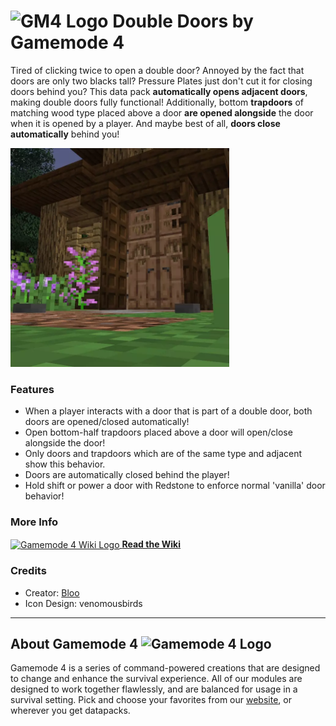 # <img src="https://raw.githubusercontent.com/Gamemode4Dev/GM4_Datapacks/master/base/images/gm4_logo.png" alt="GM4 Logo" width="32" /> Double Doors by Gamemode 4<!--$pmc:delete-->

Tired of clicking twice to open a double door?
Annoyed by the fact that doors are only two blacks tall?
Pressure Plates just don't cut it for closing doors behind you?
This data pack **automatically opens adjacent doors**, making double doors fully functional! Additionally, bottom **trapdoors** of matching wood type placed above a door **are opened alongside** the door when it is opened by a player. And maybe best of all, **doors close automatically** behind you! <!--$pmc:headerSize-->

<img src="https://raw.githubusercontent.com/Gamemode4Dev/GM4_Datapacks/master/gm4_double_doors/images/double_doors.webp" alt="Double Doors Example" width="350"/>  <!--$modrinth:replaceWithVideo--> <!--$pmc:delete-->


### Features
- When a player interacts with a door that is part of a double door, both doors are opened/closed automatically!
- Open bottom-half trapdoors placed above a door will open/close alongside the door!
- Only doors and trapdoors which are of the same type and adjacent show this behavior.
- Doors are automatically closed behind the player!
- Hold shift or power a door with Redstone to enforce normal 'vanilla' door behavior!

### More Info
[<img src="https://raw.githubusercontent.com/Gamemode4Dev/GM4_Datapacks/master/base/images/gm4_wiki_logo.png" alt="Gamemode 4 Wiki Logo" width="40" align="center"/> **Read the Wiki**](https://wiki.gm4.co/wiki/Double_Doors)

### Credits
- Creator: [Bloo](https://twitter.com/Bloo_dev)
- Icon Design: venomousbirds

---
## About Gamemode 4 <img src="https://raw.githubusercontent.com/Gamemode4Dev/GM4_Datapacks/master/base/images/gm4_logo.png" alt="Gamemode 4 Logo" width="20"/>
Gamemode 4 is a series of command-powered creations that are designed to change and enhance the survival experience. All of our modules are designed to work together flawlessly, and are balanced for usage in a survival setting. Pick and choose your favorites from our [website](https://gm4.co), or wherever you get datapacks.